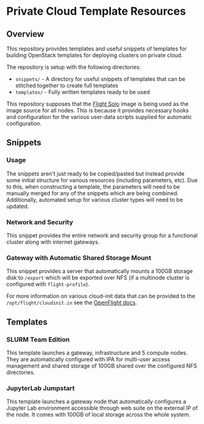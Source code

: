 # Private Cloud Template Resources

## Overview 

This repository provides templates and useful snippets of templates for building OpenStack templates for deploying clusters on private cloud.

The repository is setup with the following directories:
- `snippets/` - A directory for useful snippets of templates that can be stitched together to create full templates
- `templates/` - Fully written templates ready to be used

This repository supposes that the [Flight Solo](https://www.openflighthpc.org/latest/solo/) image is being used as the image source for all nodes. This is because it provides necessary hooks and configuration for the various user-data scripts supplied for automatic configuration.

## Snippets

### Usage

The snippets aren't just ready to be copied/pasted but instead provide some initial structure for various resources (including parameters, etc). Due to this, when constructing a template, the parameters will need to be manually merged for any of the snippets which are being combined. Additionally, automated setup for various cluster types will need to be updated.

### Network and Security

This snippet provides the entire network and security group for a functional cluster along with internet gateways.

### Gateway with Automatic Shared Storage Mount

This snippet provides a server that automatically mounts a 100GB storage disk to `/export` which will be exported over NFS (if a multinode cluster is configured with `flight-profile`). 

For more information on various cloud-init data that can be provided to the `/opt/flight/cloudinit.in` see the [OpenFlight docs](https://www.openflighthpc.org/latest/docs/flight-solo/understand-solo/user-data/).

## Templates

### SLURM Team Edition

This template launches a gateway, infrastructure and 5 compute nodes. They are automatically configured with IPA for multi-user access management and shared storage of 100GB shared over the configured NFS directories.

### JupyterLab Jumpstart

This template launches a gateway node that automatically configures a Jupyter Lab environment accessible through web suite on the external IP of the node. It comes with 100GB of local storage across the whole system. 
